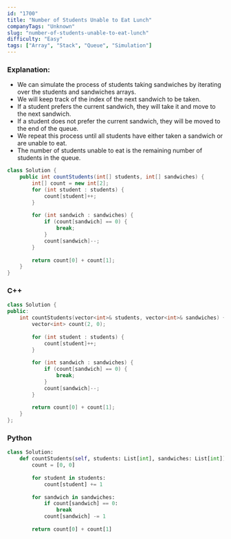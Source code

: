 ```yaml
---
id: "1700"
title: "Number of Students Unable to Eat Lunch"
companyTags: "Unknown"
slug: "number-of-students-unable-to-eat-lunch"
difficulty: "Easy"
tags: ["Array", "Stack", "Queue", "Simulation"]
---
```


### Explanation:
- We can simulate the process of students taking sandwiches by iterating over the students and sandwiches arrays.
- We will keep track of the index of the next sandwich to be taken.
- If a student prefers the current sandwich, they will take it and move to the next sandwich.
- If a student does not prefer the current sandwich, they will be moved to the end of the queue.
- We repeat this process until all students have either taken a sandwich or are unable to eat.
- The number of students unable to eat is the remaining number of students in the queue.

```java
class Solution {
    public int countStudents(int[] students, int[] sandwiches) {
        int[] count = new int[2];
        for (int student : students) {
            count[student]++;
        }
        
        for (int sandwich : sandwiches) {
            if (count[sandwich] == 0) {
                break;
            }
            count[sandwich]--;
        }
        
        return count[0] + count[1];
    }
}
```

### C++
```cpp
class Solution {
public:
    int countStudents(vector<int>& students, vector<int>& sandwiches) {
        vector<int> count(2, 0);
        
        for (int student : students) {
            count[student]++;
        }
        
        for (int sandwich : sandwiches) {
            if (count[sandwich] == 0) {
                break;
            }
            count[sandwich]--;
        }
        
        return count[0] + count[1];
    }
};
```

### Python
```python
class Solution:
    def countStudents(self, students: List[int], sandwiches: List[int]) -> int:
        count = [0, 0]
        
        for student in students:
            count[student] += 1
        
        for sandwich in sandwiches:
            if count[sandwich] == 0:
                break
            count[sandwich] -= 1
        
        return count[0] + count[1]
```